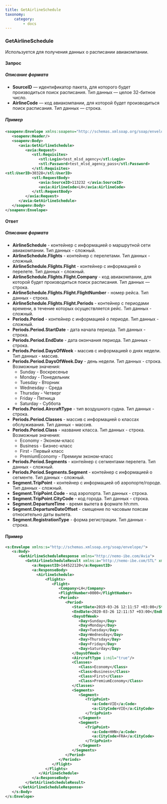 ```yaml
---
title: GetAirlineSchedule
taxonomy:
    category:
        - docs
---
```


### GetAirlineSchedule

Используется для получения данных о расписании авиакомпании.

#### Запрос

##### Описание формата

-   **SourceID** — идентификатор пакета, для которого будет производиться поиск расписания. Тип данных — целое 32-битное число.
-   **AirlineCode** — код авиакомпании, для которой будет производиться поиск расписания. Тип данных — строка.

##### Пример

```xml
<soapenv:Envelope xmlns:soapenv="http://schemas.xmlsoap.org/soap/envelope/" xmlns:avia="http://nemo-ibe.com/Avia" xmlns:stl="http://nemo-ibe.com/STL">
   <soapenv:Header/>
   <soapenv:Body>
      <avia:GetAirlineSchedule>
         <avia:Request>
            <stl:Requisites>
               <stl:Login>test_mlsd_agency</stl:Login>
               <stl:Password>test_mlsd_agency_pass</stl:Password>
            </stl:Requisites>
<stl:UserID>30328</stl:UserID>
            <stl:RequestBody>
               <avia:SourceID>113232 </avia:SourceID>
               <avia:AirlineCode>LH</avia:AirlineCode>
            </stl:RequestBody>
         </avia:Request>
      </avia:GetAirlineSchedule>
   </soapenv:Body>
</soapenv:Envelope>
```

#### Ответ

##### Описание формата

-   **AirlineSchedule** - контейнер с информацией о маршрутной сети авиакомпании. Тип данных - сложный.
-   **AirlineSchedule.Flights** - контейнер с перелетами. Тип данных - сложный.
-   **AirlineSchedule.Flights.Flight** - контейнер с информацией о перелете. Тип данных - сложный.
-   **AirlineSchedule.Flights.Flight.Company** - код авиакомпании, для которой будет производиться поиск расписания. Тип данных — строка.
-   **AirlineSchedule.Flights.Flight.FlightNumber** - номер рейса. Тип данных - строка.
-   **AirlineSchedule.Flights.Flight.Periods** - контейнер с периодами времени, в течение которых осуществляется рейс. Тип данных - сложный.
-  **Periods.Period** - контейнер с информацией о периоде. Тип данных - сложный.
-  **Periods.Period.StartDate** - дата начала периода. Тип данных - строка.
-  **Periods.Period.EndDate** - дата окончания периода. Тип данных - строка.
-  **Periods.Period.DaysOfWeek** - массив с информацией о днях недели. Тип данных - массив. 
-  **Periods.Period.DaysOfWeek.Day** - день недели. Тип данных - строка. Возможные значения:
   - Sunday - Воскресенье
   - Monday - Понедельник
   - Tuesday - Вторник
   - Wednesday - Среда
   - Thursday - Четверг
   - Friday - Пятница
   - Saturday - Суббота
-  **Periods.Period.AircraftType** - тип воздушного судна. Тип данных - строка.
-  **Periods.Period.Classes** - массив с информацией о классах обслуживания. Тип данных - массив.
-  **Periods.Period.Class** - название класса. Тип данных - строка. Возможные значения: 
   - Economy - Эконом-класс
   - Business - Бизнес-класс
   - First - Первый класс
   - PremiumEconomy - Премиум эконом-класс
-  **Periods.Period.Segments** - контейнер с сегментами перелета. Тип данных - сложный.
-  **Periods.Period.Segments.Segment** - контейнер с информацией о сегменте. Тип данных - сложный.
-  **Segment.TripPoint** - контейнер с информацией об аэропорте/городе. Тип данных - сложный. 
-  **Segment.TripPoint.Code** - код аэропорта. Тип данных - строка.
-  **Segment.TripPoint.CityCode** - код города. Тип данных - строка.
-  **Segment.DepartureTime** - время вылета в формате hh:mm.
-  **Segment.DepartureDateOffset** - смещение по часовым поясам относительно даты вылета. 
-  **Segment.RegistrationType** - форма регистрации. Тип данных - строка. 

#### Пример

```xml
<s:Envelope xmlns:s="http://schemas.xmlsoap.org/soap/envelope/">
   <s:Body>
      <GetAirlineScheduleResponse xmlns="http://nemo-ibe.com/Avia">
         <GetAirlineScheduleResult xmlns:a="http://nemo-ibe.com/STL" xmlns:i="http://www.w3.org/2001/XMLSchema-instance">
            <a:RequestID>144522120</a:RequestID>
            <a:ResponseBody>
              <AirlineSchedule>
                  <Flights>
                     <Flight>
                        <Company>LH</Company>
                        <FlightNumber>0000</FlightNumber>
                        <Periods>
                           <Period>
                              <StartDate>2019-03-26 12:11:57 +03:00</StartDate>
                              <EndDate>2020-03-26 12:11:57 +03:00</EndDate>
                              <DaysOfWeek>
                                 <Day>Sunday</Day>
                                 <Day>Monday</Day>
                                 <Day>Tuesday</Day>
                                 <Day>Wednesday</Day>
                                 <Day>Thursday</Day>
                                 <Day>Friday</Day>
                                 <Day>Saturday</Day>
                              </DaysOfWeek>
                              <AircraftType i:nil="true"/>
                              <Classes>
                                 <Class>Economy</Class>
                                 <Class>Business</Class>
                                 <Class>First</Class>
                                 <Class>PremiumEconomy</Class>
                              </Classes>
                              <Segments>
                                 <Segment>
                                    <TripPoint>
                                       <a:Code>VIE</a:Code>
                                       <a:CityCode>VIE</a:CityCode>
                                    </TripPoint>
                                 </Segment>
                                 <Segment>
                                    <TripPoint>
                                       <a:Code>HHN</a:Code>
                                       <a:CityCode>FRA</a:CityCode>
                                    </TripPoint>
                                 </Segment>
                              </Segments>
                           </Period>
                        </Periods>
                     </Flight>
                  </Flights>
               </AirlineSchedule>
            </a:ResponseBody>
         </GetAirlineScheduleResult>
      </GetAirlineScheduleResponse>
   </s:Body>
</s:Envelope>
```

